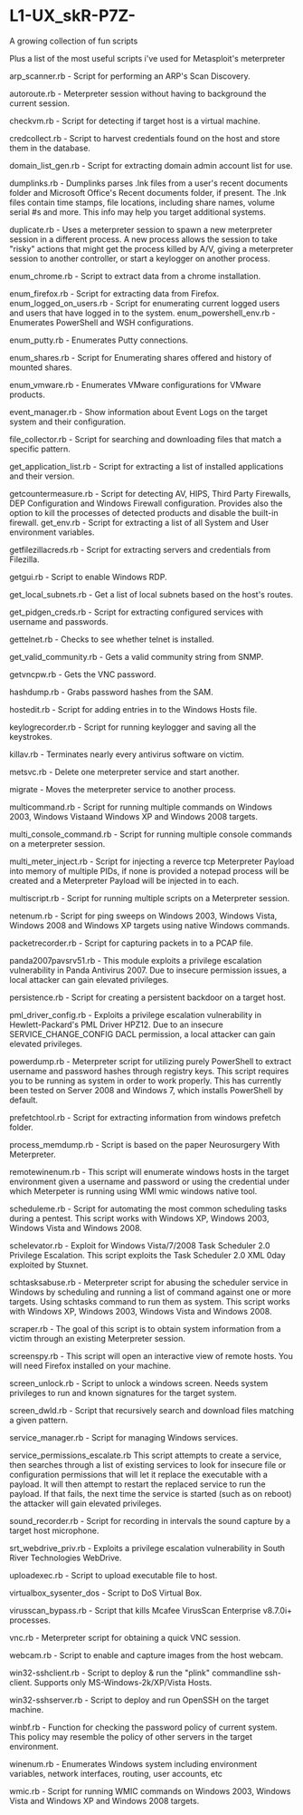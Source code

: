 # L1-UX_skR-P7Z-

A growing collection of fun scripts

Plus a list of the most useful scripts i've used for Metasploit's meterpreter

arp_scanner.rb - Script for performing an ARP's Scan Discovery.

autoroute.rb - Meterpreter session without having to background the current session.

checkvm.rb - Script for detecting if target host is a virtual machine.

credcollect.rb - Script to harvest credentials found on the host and store them in the database.

domain_list_gen.rb - Script for extracting domain admin account list for use.

dumplinks.rb - Dumplinks parses .lnk files from a user's recent documents folder and Microsoft Office's Recent documents folder, if present. The .lnk files contain time stamps, file locations, including share names, volume serial #s and more. This info may help you target additional systems.

duplicate.rb - Uses a meterpreter session to spawn a new meterpreter session in a different process. A new process allows the session to take "risky" actions that might get the process killed by A/V, giving a meterpreter session to another controller, or start a keylogger on another process.

enum_chrome.rb - Script to extract data from a chrome installation.

enum_firefox.rb - Script for extracting data from Firefox. enum_logged_on_users.rb - Script for enumerating current logged users and users that have logged in to the system. enum_powershell_env.rb - Enumerates PowerShell and WSH configurations.

enum_putty.rb - Enumerates Putty connections.

enum_shares.rb - Script for Enumerating shares offered and history of mounted shares.

enum_vmware.rb - Enumerates VMware configurations for VMware products.

event_manager.rb - Show information about Event Logs on the target system and their configuration.

file_collector.rb - Script for searching and downloading files that match a specific pattern.

get_application_list.rb - Script for extracting a list of installed applications and their version.

getcountermeasure.rb - Script for detecting AV, HIPS, Third Party Firewalls, DEP Configuration and Windows Firewall configuration. 
Provides also the option to kill the processes of detected products and disable the built-in firewall.
get_env.rb - Script for extracting a list of all System and User environment variables.

getfilezillacreds.rb - Script for extracting servers and credentials from Filezilla.

getgui.rb - Script to enable Windows RDP.

get_local_subnets.rb - Get a list of local subnets based on the host's routes.

get_pidgen_creds.rb - Script for extracting configured services with username and passwords.

gettelnet.rb - Checks to see whether telnet is installed.

get_valid_community.rb - Gets a valid community string from SNMP.

getvncpw.rb - Gets the VNC password.

hashdump.rb - Grabs password hashes from the SAM.

hostedit.rb - Script for adding entries in to the Windows Hosts file.

keylogrecorder.rb - Script for running keylogger and saving all the keystrokes.

killav.rb - Terminates nearly every antivirus software on victim.

metsvc.rb - Delete one meterpreter service and start another.

migrate - Moves the meterpreter service to another process.

multicommand.rb - Script for running multiple commands on Windows 2003, Windows Vistaand Windows XP and Windows 2008 targets.

multi_console_command.rb - Script for running multiple console commands on a meterpreter session.

multi_meter_inject.rb - Script for injecting a reverce tcp Meterpreter Payload into memory of multiple PIDs, if none is provided a notepad process will be created and a Meterpreter Payload will be injected in to each.

multiscript.rb - Script for running multiple scripts on a Meterpreter session.

netenum.rb - Script for ping sweeps on Windows 2003, Windows Vista, Windows 2008 and Windows XP targets using native Windows commands.

packetrecorder.rb - Script for capturing packets in to a PCAP file.

panda2007pavsrv51.rb - This module exploits a privilege escalation vulnerability in Panda Antivirus 2007. Due to insecure permission issues, a local attacker can gain elevated privileges.

persistence.rb - Script for creating a persistent backdoor on a target host.

pml_driver_config.rb - Exploits a privilege escalation vulnerability in Hewlett-Packard's PML Driver HPZ12. Due to an insecure SERVICE_CHANGE_CONFIG DACL permission, a local attacker can gain elevated privileges.

powerdump.rb - Meterpreter script for utilizing purely PowerShell to extract username and password hashes through registry keys. This script requires you to be running as system in order to work properly. This has currently been tested on Server 2008 and Windows 7, which installs PowerShell by default.

prefetchtool.rb - Script for extracting information from windows prefetch folder.

process_memdump.rb - Script is based on the paper Neurosurgery With Meterpreter.

remotewinenum.rb - This script will enumerate windows hosts in the target environment given a username and password or using the credential under which Meterpeter is running using WMI wmic windows native tool.

scheduleme.rb - Script for automating the most common scheduling tasks during a pentest. This script works with Windows XP, Windows 2003, Windows Vista and Windows 2008.

schelevator.rb - Exploit for Windows Vista/7/2008 Task Scheduler 2.0 Privilege Escalation. This script exploits the Task Scheduler 2.0 XML 0day exploited by Stuxnet.

schtasksabuse.rb - Meterpreter script for abusing the scheduler service in Windows by scheduling and running a list of command against one or more targets. Using schtasks command to run them as system. This script works with Windows XP, Windows 2003, Windows Vista and Windows 2008.

scraper.rb - The goal of this script is to obtain system information from a victim through an existing Meterpreter session.

screenspy.rb - This script will open an interactive view of remote hosts. You will need Firefox installed on your machine.

screen_unlock.rb - Script to unlock a windows screen. Needs system privileges to run and known signatures for the target system.

screen_dwld.rb - Script that recursively search and download files matching a given pattern.

service_manager.rb - Script for managing Windows services.

service_permissions_escalate.rb This script attempts to create a service, then searches through a list of existing services to look for insecure file or configuration permissions that will let it replace the executable with a payload. It will then attempt to restart the replaced service to run the payload. If that fails, the next time the service is started (such as on reboot) the attacker will gain elevated privileges.

sound_recorder.rb - Script for recording in intervals the sound capture by a target host microphone.

srt_webdrive_priv.rb - Exploits a privilege escalation vulnerability in South River Technologies WebDrive.

uploadexec.rb - Script to upload executable file to host.

virtualbox_sysenter_dos - Script to DoS Virtual Box.

virusscan_bypass.rb - Script that kills Mcafee VirusScan Enterprise v8.7.0i+ processes.

vnc.rb - Meterpreter script for obtaining a quick VNC session.

webcam.rb - Script to enable and capture images from the host webcam.

win32-sshclient.rb - Script to deploy & run the "plink" commandline ssh-client. Supports only MS-Windows-2k/XP/Vista Hosts.

win32-sshserver.rb - Script to deploy and run OpenSSH on the target machine.

winbf.rb - Function for checking the password policy of current system. This policy may resemble the policy of other servers in the target environment.

winenum.rb - Enumerates Windows system including environment variables, network interfaces, routing, user accounts, etc

wmic.rb - Script for running WMIC commands on Windows 2003, Windows Vista and Windows XP and Windows 2008 targets.
